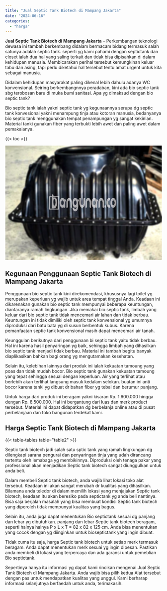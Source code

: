 ```yaml
---
title: "Jual Septic Tank Biotech di Mampang Jakarta"
date: "2024-06-16"
categories: 
  - "harga"
---
```


**Jual Septic Tank Biotech di Mampang Jakarta** – Perkembangan teknologi dewasa ini tambah berkembang didalam bermacam bidang termasuk salah satunya adalah septic tank. seperti yg kami pahami dengan septictank dan closet ialah dua hal yang saling terkait dan tidak bisa dipisahkan di dalam kehidupan manusia. Membicarakan perihal tersebut kemungkinan keluar tabu dan asing, tapi perlu diketahui hal tersebut tentu amat urgent untuk kita sebagai manusia.

Didalam kehidupan masyarakat paling dikenal lebih dahulu adanya WC konvensional. Seiring berkembangnnya peradaban, kini ada bio septic tank sbg terobosan baru di muka bumi sanitasi. Apa yg dimaksud dengan bio septic tank?

Bio septic tank ialah yakni septic tank yg kegunaannya serupa dg septic tank konvesional yakni menampung tinja atau kotoran manusia, bedanyanya bio septic tank menggunakan tempat penampungan yg sangat kekinian. Material tanki gunakan fiber yang terbukti lebih awet dan paling awet dalam pemakaianya.

{{< toc >}}

![Jual Septic Tank Biotech di Mampang Jakarta](/images/jual-bio-septictank-48.png)

## Kegunaan Penggunaan Septic Tank Biotech di Mampang Jakarta

Penggunaan bio septic tank kini direkomendasi, khususnya lagi toilet yg merupakan keperluan yg wajib untuk area tempat tinggal Anda. Keadaan ini dikarenakan gunakan bio septic tank mempunyai beberapa keuntungan, diantaranya ramah lingkungan. Jika memakai bio septic tank, limbah yang keluar dari bio septic tank tidak mencemari air lahan dan tidak berbau. Keuntungan ini tidak dimiliki oleh septic tank konvensional yg umumnya diproduksi dari batu bata yg di susun berbentuk kubus. Karena pemanfaatan septic tank konvensional masih dapat mencemari air tanah.

Keunggulan berikutnya dari penggunaan bi septic tank yaitu tidak berbau. Hal ini karena hasil penyaringan yg baik, sehingga limbah yang dihasilkan bio septic tank menjadi tidak berbau. Material ini tambah begitu banyak diaplikasikan bahkan bagi orang yg mengutamakan kesehatan.

Selain itu, kelebihan lainnya dari produk ini ialah kekuatan tamoung yang poas dan tidak mudah bocor. Bio septic tank gunakan kekuatan tamoung yang tepat sehingga sesuai dengan keperluan. Air yang terlihat atau berlebih akan terlihat langsung masuk kedalam selokan. buatan ini anti bocor karena tanki yg dibuat dr bahan fiber yg tebal dan berumur panjang.

Untuk harga dari produk ini beragam yakni kisaran Rp. 1.600.000 hingga dengan Rp. 8.500.000. Hal ini bergantung dari luas dan merk product tersebut. Material ini dapat didapatkan dg berbelanja online atau di pusat perbelanjaan dan toko bangunan terdekat kami.

## Harga Septic Tank Biotech di Mampang Jakarta

{{< table-tables table="table2" >}}

Septic tank biotech jadi salah satu sptic tank yang ramah lingkungan dg dilengkapi sarana pengurai dan penyaringan tinja yang udah dirancang tertentu oleh lemabaga yg membikinnya. Diproduksi oleh tenaga pakar yang professional akan menjadikan Septic tank biotech sangat diunggulkan untuk anda beli.

Dalam membeli Septic tank biotech, anda wajib lihat lokasi toko alat tersebut. Keadaan ini akan sangat merubah dr kualitas yang dihasilkan. Bilamana anda teledor di dalam memilih lokasi yang menjajakan Septic tank biotech, keadaan itu akan beresiko pada septictank yg anda beli nantinya. Bisa saja berjalan masalah yang bisa membuat kondisi Septic tank biotech yang diperoleh tidak mempunyai kualitas yang bagus.

Selain itu, anda juga dapat menentukan Bio septictank sesuai dg panjang dan lebar yg dibutuhkan. panjang dan lebar Septic tank biotech beragam, seperti halnya halnya P x L x T = 82 x 82 x 125 cm. Anda bisa menentukan yang cocok dengan yg diinginkan untuk bioseptictank yang ingin dibuat.

Tidak cuma itu saja, harga Septic tank biotech untuk setiap merk termasuk beragam. Anda dapat menentukan merk sesuai yg ingin dipesan. Pastikan anda membeli di lokasi yang terpercaya dan ada garansi untuk pemeblian Bio septictank.

Sepertinya hanya itu informasi yg dapat kami rincikan mengenai Jual Septic Tank Biotech di Mampang Jakarta. Anda wajib bisa pilih kedua Alat tersebut dengan pas untuk mendapatkan kualitas yang unggul. Kami berharap informasi selanjutnya berfaedah untuk anda, terimakasih.
